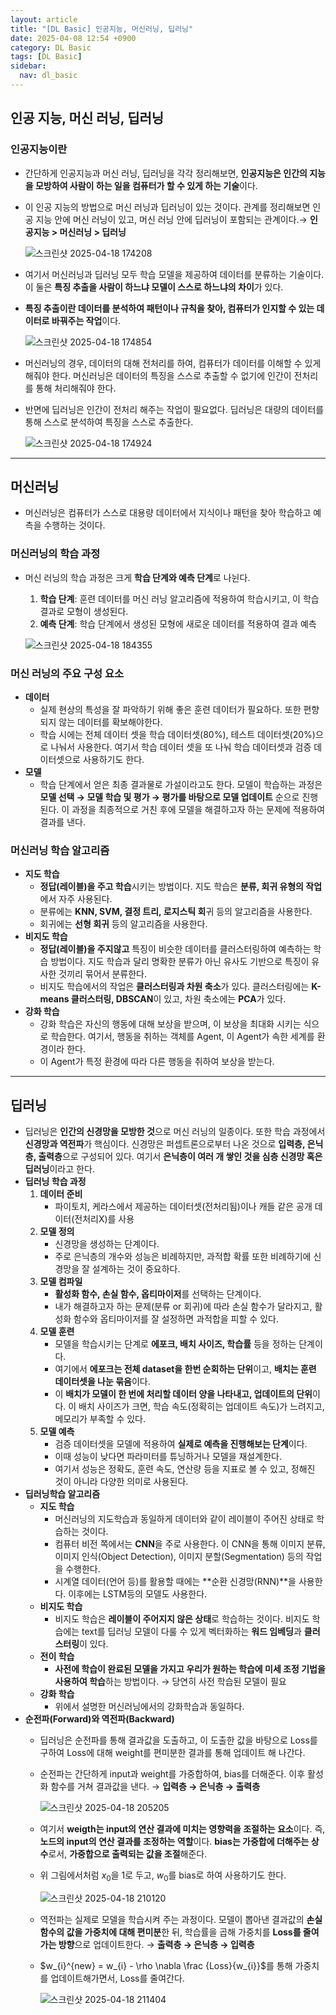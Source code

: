 ```yaml
---
layout: article
title: "[DL Basic] 인공지능, 머신러닝, 딥러닝"
date: 2025-04-08 12:54 +0900
category: DL Basic
tags: [DL Basic]
sidebar:
  nav: dl_basic
---
```

## 인공 지능, 머신 러닝, 딥러닝

### 인공지능이란

- 간단하게 인공지능과 머신 러닝, 딥러닝을 각각 정리해보면, **인공지능은 인간의 지능을 모방하여 사람이 하는 일을 컴퓨터가 할 수 있게 하는 기술**이다.
- 이 인공 지능의 방법으로 머신 러닝과 딥러닝이 있는 것이다. 관계를 정리해보면 인공 지능 안에 머신 러닝이 있고, 머신 러닝 안에 딥러닝이 포함되는 관계이다.→ **인공지능 > 머신러닝 > 딥러닝**
    
    ![스크린샷 2025-04-18 174208](https://github.com/user-attachments/assets/31488ac1-d7bd-46b8-a0cb-807f2e2f7a72)
  
- 여기서 머신러닝과 딥러닝 모두 학습 모델을 제공하여 데이터를 분류하는 기술이다. 이 둘은 **특징 추출을 사람이 하느냐 모델이 스스로 하느냐의 차이**가 있다.
- **특징 추출이란 데이터를 분석하여 패턴이나 규칙을 찾아, 컴퓨터가 인지할 수 있는 데이터로 바꿔주는 작업**이다.
    
    ![스크린샷 2025-04-18 174854](https://github.com/user-attachments/assets/4f422cb9-50cc-41b6-aabf-e7763d7b3b3f)

- 머신러닝의 경우, 데이터의 대해 전처리를 하여, 컴퓨터가 데이터를 이해할 수 있게 해줘야 한다. 머신러닝은 데이터의 특징을 스스로 추출할 수 없기에 인간이 전처리를 통해 처리해줘야 한다.
- 반면에 딥러닝은 인간이 전처리 해주는 작업이 필요없다. 딥러닝은 대량의 데이터를 통해 스스로 분석하여 특징을 스스로 추출한다.
    
    ![스크린샷 2025-04-18 174924](https://github.com/user-attachments/assets/4720a533-37bf-4459-86a6-c0d087197bf0)


---

## 머신러닝

- 머신러닝은 컴퓨터가 스스로 대용량 데이터에서 지식이나 패턴을 찾아 학습하고 예측을 수행하는 것이다.

### 머신러닝의 학습 과정

- 머신 러닝의 학습 과정은 크게 **학습 단계와 예측 단계**로 나뉜다.
    1. **학습 단계**: 훈련 데이터를 머신 러닝 알고리즘에 적용하여 학습시키고, 이 학습 결과로 모형이 생성된다.
    2. **예측 단계**: 학습 단계에서 생성된 모형에 새로운 데이터를 적용하여 결과 예측
    
    ![스크린샷 2025-04-18 184355](https://github.com/user-attachments/assets/522ec427-dd91-4a2a-b836-0c00fce5e3d0)


### 머신 러닝의 주요 구성 요소

- **데이터**
    - 실제 현상의 특성을 잘 파악하기 위해 좋은 훈련 데이터가 필요하다. 또한 편향되지 않는 데이터를 확보해야한다.
    - 학습 시에는 전체 데이터 셋을 학습 데이터셋(80%), 테스트 데이터셋(20%)으로 나눠서 사용한다.  여기서 학습 데이터 셋을 또 나눠 학습 데이터셋과 검증 데이터셋으로 사용하기도 한다.
- **모델**
    - 학습 단계에서 얻은 최종 결과물로 가설이라고도 한다. 모델이 학습하는 과정은 **모델 선택 → 모델 학습 및 평가 → 평가를 바탕으로 모델 업데이트** 순으로 진행 된다. 이 과정을 최종적으로 거친 후에 모델을 해결하고자 하는 문제에 적용하여 결과를 낸다.

### 머신러닝 학습 알고리즘

- **지도 학습**
    - **정답(레이블)을 주고 학습**시키는 방법이다. 지도 학습은 **분류, 회귀 유형의 작업**에서 자주 사용된다.
    - 분류에는 **KNN, SVM, 결정 트리, 로지스틱 회**귀 등의 알고리즘을 사용한다.
    - 회귀에는 **선형 회귀** 등의 알고리즘을 사용한다.
- **비지도 학습**
    - **정답(레이블)을 주지않고** 특징이 비슷한 데이터를 클러스터링하여 예측하는 학습 방법이다. 지도 학습과 달리 명확한 분류가 아닌 유사도 기반으로 특징이 유사한 것끼리 묶어서 분류한다.
    - 비지도 학습에서의 작업은 **클러스터링과 차원 축소**가 있다. 클러스터링에는 **K-means 클러스터링, DBSCAN**이 있고, 차원 축소에는 **PCA**가 있다.
- **강화 학습**
    - 강화 학습은 자신의 행동에 대해 보상을 받으며, 이 보상을 최대화 시키는 식으로 학습한다. 여기서, 행동을 취하는 객체를 Agent, 이 Agent가 속한 세계를 환경이라 한다.
    - 이 Agent가 특정 환경에 따라 다른 행동을 취하여 보상을 받는다.

---

## 딥러닝

- 딥러닝은 **인간의 신경망을 모방한 것**으로 머신 러닝의 일종이다. 또한 학습 과정에서 **신경망과 역전파**가 핵심이다.  신경망은 퍼셉트론으로부터 나온 것으로 **입력층, 은닉층, 출력층**으로 구성되어 있다. 여기서 **은닉층이 여러 개 쌓인 것을 심층 신경망 혹은 딥러닝**이라고 한다.
- **딥러닝 학습 과정**
    1. **데이터 준비**
        - 파이토치, 케라스에서 제공하는 데이터셋(전처리됨)이나 캐들 같은 공개 데이터(전처리X)를 사용
    2. **모델 정의**
        - 신경망을 생성하는 단계이다.
        - 주로 은닉층의 개수와 성능은 비례하지만, 과적합 확률 또한 비례하기에 신경망을 잘 설계하는 것이 중요하다.
    3. **모델 컴파일**
        - **활성화 함수, 손실 함수, 옵티마이저**를 선택하는 단계이다.
        - 내가 해결하고자 하는 문제(분류 or 회귀)에 따라 손실 함수가 달라지고, 활성화 함수와 옵티마이저를 잘 설정하면 과적합을 피할 수 있다.
    4. **모델 훈련**
        - 모델을 학습시키는 단계로 **에포크, 배치 사이즈, 학습률** 등을 정하는 단계이다.
        - 여기에서 **에포크는 전체 dataset을 한번 순회하는 단위**이고, **배치는 훈련 데이터셋을 나눈 묶음**이다.
        - 이 **배치가 모델이 한 번에 처리할 데이터 양을 나타내고, 업데이트의 단위**이다. 이 배치 사이즈가 크면, 학습 속도(정확히는 업데이트 속도)가 느려지고, 메모리가 부족할 수 있다.
    5. **모델 예측**
        - 검증 데이터셋을 모델에 적용하여 **실제로 예측을 진행해보는 단계**이다.
        - 이때 성능이 낮다면 파라미터를 튜닝하거나 모델을 재설계한다.
        - 여기서 성능은 정확도, 훈련 속도, 연산량 등을 지표로 볼 수 있고, 정해진 것이 아니라 다양한 의미로 사용된다.
- **딥러닝학습 알고리즘**
    - **지도 학습**
        - 머신러닝의 지도학습과 동일하게 데이터와 같이 레이블이 주어진 상태로 학습하는 것이다.
        - 컴퓨터 비전 쪽에서는 **CNN**을 주로 사용한다. 이 CNN을 통해 이미지 분류, 이미지 인식(Object Detection), 이미지 분할(Segmentation) 등의 작업을 수행한다.
        - 시계열 데이터(언어 등)를 활용할 때에는 **순환 신경망(RNN)**을 사용한다. 이후에는 LSTM등의 모델도 사용한다.
    - **비지도 학습**
        - 비지도 학습은 **레이블이 주어지지 않은 상태**로 학습하는 것이다. 비지도 학습에는 text를 딥러닝 모델이 다룰 수 있게 벡터화하는 **워드 임베딩**과 **클러스터링**이 있다.
    - **전이 학습**
        - **사전에 학습이 완료된 모델을 가지고 우리가 원하는 학습에 미세 조정 기법을 사용하여 학습**하는 방법이다. → 당연히 사전 학습된 모델이 필요
    - **강화 학습**
        - 위에서 설명한 머신러닝에서의 강화학습과 동일하다.
- **순전파(Forward)와 역전파(Backward)**
    - 딥러닝은 순전파를 통해 결과값을 도출하고, 이 도출한 값을 바탕으로 Loss를 구하여 Loss에 대해 weight를 편미분한 결과를 통해 업데이트 해 나간다.
    - 순전파는 간단하게 input과 weight를 가중합하여, bias를 더해준다. 이후 활성화 함수를 거쳐 결과값을 낸다. → **입력층 → 은닉층 → 출력층**
        
        ![스크린샷 2025-04-18 205205](https://github.com/user-attachments/assets/c09449d2-39a2-4412-8499-7363a080e162)

    - 여기서 **weigth는 input의 연산 결과에 미치는 영향력을 조절하는 요소**이다. 즉, **노드의 input의 연산 결과를 조정하는 역할**이다. **bias는 가중합에 더해주는 상수**로서, **가중합으로 출력되는 값을 조절**해준다.
    - 위 그림에서처럼 $x_{0}$을 1로 두고, $w_{0}$를 bias로 하여 사용하기도 한다.
        
        ![스크린샷 2025-04-18 210120](https://github.com/user-attachments/assets/5434498a-f63c-4cb9-b1b9-7bce4cbff578)

    - 역전파는 실제로 모델을 학습시켜 주는 과정이다. 모델이 뽑아낸 결과값의 **손실 함수의 값을 가중치에 대해 편미분**한 뒤, 학습률을 곱해 가중치를 **Loss를 줄여가는 방향**으로 업데이트한다.  → **출력층 → 은닉층 → 입력층**
    - $w_{i}^{new} = w_{i} - \rho \nabla \frac {Loss}{w_{i}}$를 통해 가중치를 업데이트해가면서, Loss를 줄여간다.
        
        ![스크린샷 2025-04-18 211404](https://github.com/user-attachments/assets/3eb62028-f5b0-45d8-b702-49a3b417856d)
